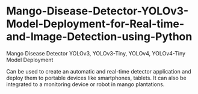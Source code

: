 # Mango-Disease-Detector-YOLOv3-Model-Deployment-for-Real-time-and-Image-Detection-using-Python
Mango Disease Detector YOLOv3, YOLOv3-Tiny, YOLOv4, YOLOv4-Tiny Model Deployment

Can be used to create an automatic and real-time detector application and deploy them to portable devices like smartphones, tablets. It can also be integrated to a monitoring device or robot in mango plantations.

